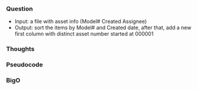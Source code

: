 ### Question
- Input: a file with asset info (Model# Created Assignee)
- Output:  sort the items by Model# and Created date, after that, add a new first column with distinct asset number started at 000001

### Thoughts


### Pseudocode

### BigO

